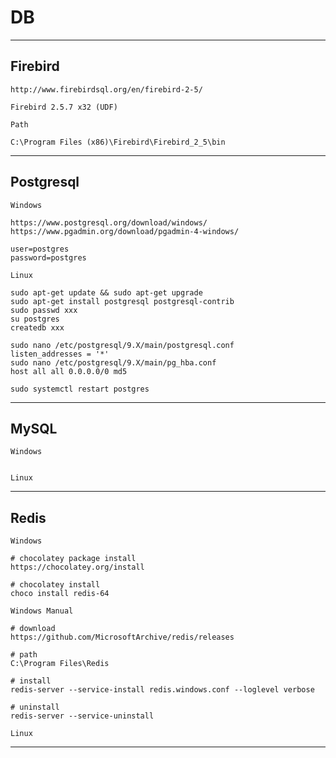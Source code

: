# DB

----
Firebird
---

    http://www.firebirdsql.org/en/firebird-2-5/

    Firebird 2.5.7 x32 (UDF)

    Path

    C:\Program Files (x86)\Firebird\Firebird_2_5\bin

----
Postgresql
---

    Windows

    https://www.postgresql.org/download/windows/
    https://www.pgadmin.org/download/pgadmin-4-windows/

    user=postgres
    password=postgres

    Linux
    
    sudo apt-get update && sudo apt-get upgrade
    sudo apt-get install postgresql postgresql-contrib
    sudo passwd xxx
    su postgres
    createdb xxx
    
    sudo nano /etc/postgresql/9.X/main/postgresql.conf
    listen_addresses = '*'
    sudo nano /etc/postgresql/9.X/main/pg_hba.conf
    host all all 0.0.0.0/0 md5
    
    sudo systemctl restart postgres
    
----
MySQL
---

    Windows


    Linux
    
----
Redis
---

    Windows

    # chocolatey package install
    https://chocolatey.org/install
    
    # chocolatey install
    choco install redis-64

    Windows Manual

    # download
    https://github.com/MicrosoftArchive/redis/releases

    # path
    C:\Program Files\Redis

    # install
    redis-server --service-install redis.windows.conf --loglevel verbose
    
    # uninstall
    redis-server --service-uninstall
    
    Linux

----
